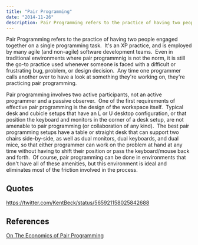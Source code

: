 ```yaml
---
title: "Pair Programming"
date: "2014-11-26"
description: Pair Programming refers to the practice of having two people engaged together on a single programming task.
---
```


Pair Programming refers to the practice of having two people engaged together on a single programming task.  It's an XP practice, and is employed by many agile (and non-agile) software development teams.  Even in traditional environments where pair programmnig is not the norm, it is still the go-to practice used whenever someone is faced with a difficult or frustrating bug, problem, or design decision.  Any time one programmer calls another over to have a look at something they're working on, they're practicing pair programming.

Pair programming involves two active participants, not an active programmer and a passive observer.  One of the first requirements of effective pair programming is the design of the workspace itself.  Typical desk and cubicle setups that have an L or U desktop configuration, or that position the keyboard and monitors in the corner of a desk setup, are not amenable to pair programming (or collaboration of any kind).  The best pair programming setups have a table or straight desk that can support two chairs side-by-side, as well as dual monitors, dual keyboards, and dual mice, so that either programmer can work on the problem at hand at any time without having to shift their position or pass the keyboard/mouse back and forth.  Of course, pair programming can be done in environments that don't have all of these amenities, but this environment is ideal and eliminates most of the friction involved in the process.

## Quotes

https://twitter.com/KentBeck/status/565921158025842688

## References

[On The Economics of Pair Programming](http://citeseerx.ist.psu.edu/viewdoc/download?doi=10.1.1.95.1410&rep=rep1&type=pdf)
